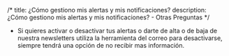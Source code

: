 /*title: ¿Cómo gestiono mis alertas y mis notificaciones?description: ¿Cómo gestiono mis alertas y mis notificaciones? - Otras Preguntas*/* Si quieres activar o desactivar tus alertas o darte de alta o de baja de nuestra newsletters utiliza la herramienta del correo para desactivarse, siempre tendrá una opción de no recibir mas información.
